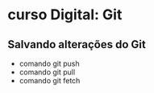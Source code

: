 # curso Digital: Git

## Salvando alterações do Git

- comando git push
-  comando git pull
-  comando git fetch
